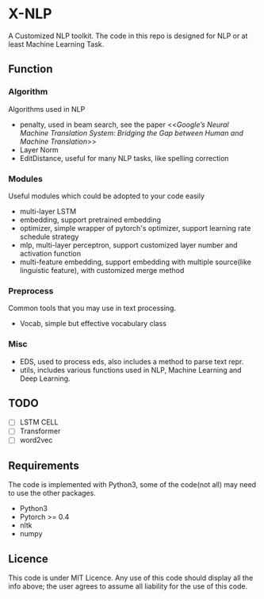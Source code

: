 # X-NLP
A Customized NLP toolkit.
The code in this repo is designed for NLP or at least Machine Learning Task.  

## Function
### Algorithm
Algorithms used in NLP

- penalty, used in beam search, see the paper <<*Google’s Neural Machine Translation System: Bridging the Gap between Human and Machine Translation*>>
- Layer Norm
- EditDistance, useful for many NLP tasks, like spelling correction

### Modules

Useful modules which could be adopted to your code easily

- multi-layer LSTM
- embedding, support pretrained embedding
- optimizer, simple wrapper of pytorch's optimizer, support learning rate schedule strategy
- mlp, multi-layer perceptron, support customized layer number and activation function
- multi-feature embedding, support embedding with multiple source(like linguistic feature), with customized merge method

### Preprocess

Common tools that you may use in text processing.

- Vocab, simple but effective vocabulary class

### Misc

- EDS, used to process eds, also includes a method to parse text repr.
- utils, includes various functions used in NLP, Machine Learning and Deep Learning.

## TODO

- [ ] LSTM CELL
- [ ] Transformer
- [ ] word2vec

## Requirements

The code is implemented with Python3, some of the code(not all) may need to use the other packages.

- Python3
- Pytorch >= 0.4
- nltk
- numpy

## Licence
This code is under MIT Licence.
Any use of this code should display all the info above; the user agrees to assume all liability for the use of this code.
